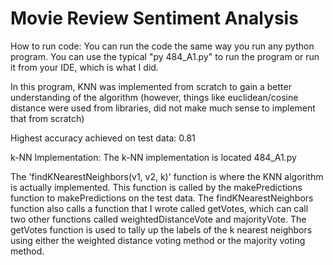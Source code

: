 # Movie Review Sentiment Analysis

How to run code:
You can run the code the same way you run any python program. You can use the typical "py 484_A1.py" to run the program
or run it from your IDE, which is what I did.

In this program, KNN was implemented from scratch to gain a better understanding of the algorithm (however, things like euclidean/cosine distance were used from libraries, did not make much sense to implement that from scratch)

Highest accuracy achieved on test data: 0.81

k-NN Implementation:
The k-NN implementation is located 484_A1.py

The 'findKNearestNeighbors(v1, v2, k)' function is where the KNN algorithm is actually implemented. This function is called by the
makePredictions function to makePredictions on the test data. The findKNearestNeighbors function also calls a function that I wrote
called getVotes, which can call two other functions called weightedDistanceVote and majorityVote. The getVotes function is used to
tally up the labels of the k nearest neighbors using either the weighted distance voting method or the majority voting method.
